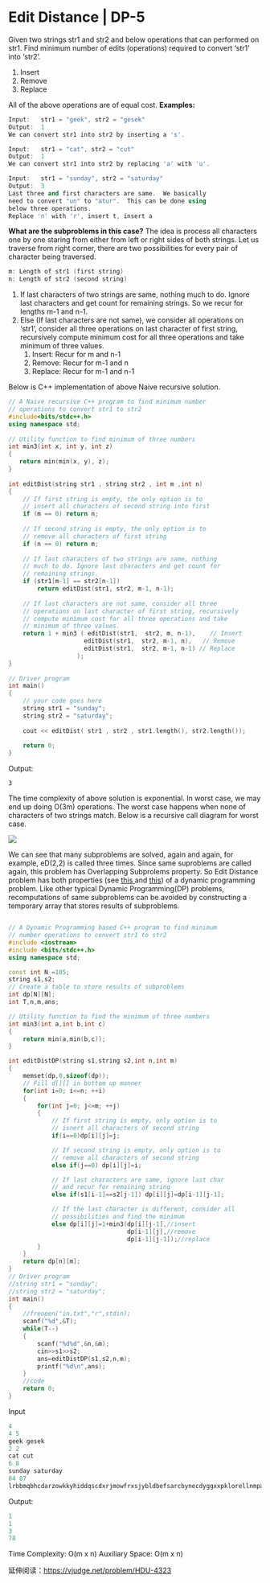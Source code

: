 # Edit Distance | DP-5

Given two strings str1 and str2 and below operations that can performed on str1. Find minimum number of edits (operations) required to convert ‘str1’ into ‘str2’.

1. Insert
2. Remove
3. Replace

All of the above operations are of equal cost.
**Examples:**

```c++
Input:   str1 = "geek", str2 = "gesek"
Output:  1
We can convert str1 into str2 by inserting a 's'.

Input:   str1 = "cat", str2 = "cut"
Output:  1
We can convert str1 into str2 by replacing 'a' with 'u'.

Input:   str1 = "sunday", str2 = "saturday"
Output:  3
Last three and first characters are same.  We basically
need to convert "un" to "atur".  This can be done using
below three operations. 
Replace 'n' with 'r', insert t, insert a
```



**What are the subproblems in this case?**
The idea is process all characters one by one staring from either from left or right sides of both strings.
Let us traverse from right corner, there are two possibilities for every pair of character being traversed.

```c++
m: Length of str1 (first string)
n: Length of str2 (second string)
```

1. If last characters of two strings are same, nothing much to do. Ignore last characters and get count for remaining strings. So we recur for lengths m-1 and n-1.
2. Else (If last characters are not same), we consider all operations on ‘str1’, consider all three operations on last character of first string, recursively compute minimum cost for all three operations and take minimum of three values.
   1. Insert: Recur for m and n-1
   2. Remove: Recur for m-1 and n
   3. Replace: Recur for m-1 and n-1

Below is C++ implementation of above Naive recursive solution.

```c++
// A Naive recursive C++ program to find minimum number
// operations to convert str1 to str2
#include<bits/stdc++.h>
using namespace std;
 
// Utility function to find minimum of three numbers
int min3(int x, int y, int z)
{
   return min(min(x, y), z);
}
 
int editDist(string str1 , string str2 , int m ,int n)
{
    // If first string is empty, the only option is to
    // insert all characters of second string into first
    if (m == 0) return n;
 
    // If second string is empty, the only option is to
    // remove all characters of first string
    if (n == 0) return m;
 
    // If last characters of two strings are same, nothing
    // much to do. Ignore last characters and get count for
    // remaining strings.
    if (str1[m-1] == str2[n-1])
        return editDist(str1, str2, m-1, n-1);
 
    // If last characters are not same, consider all three
    // operations on last character of first string, recursively
    // compute minimum cost for all three operations and take
    // minimum of three values.
    return 1 + min3 ( editDist(str1,  str2, m, n-1),    // Insert
                     editDist(str1,  str2, m-1, n),   // Remove
                     editDist(str1,  str2, m-1, n-1) // Replace
                   );
}
 
// Driver program
int main()
{
    // your code goes here
    string str1 = "sunday";
    string str2 = "saturday";
 
    cout << editDist( str1 , str2 , str1.length(), str2.length());
 
    return 0;
}
```



Output:

```
3
```

The time complexity of above solution is exponential. In worst case, we may end up doing O(3m) operations. The worst case happens when none of characters of two strings match. Below is a recursive call diagram for worst case.

![](D:\ACM-CODE\ACM博客\Top20DP\EditDistance-1024x618.png)

We can see that many subproblems are solved, again and again, for example, eD(2,2) is called three times. Since same suproblems are called again, this problem has Overlapping Subprolems property. So Edit Distance problem has both properties (see [this ](https://www.geeksforgeeks.org/archives/12635)and [this](https://www.geeksforgeeks.org/archives/12819)) of a dynamic programming problem. Like other typical Dynamic Programming(DP) problems, recomputations of same subproblems can be avoided by constructing a temporary array that stores results of subproblems.

```c++

// A Dynamic Programming based C++ program to find minimum
// number operations to convert str1 to str2
#include <iostream>
#include <bits/stdc++.h>
using namespace std;

const int N =105;
string s1,s2;
// Create a table to store results of subproblems
int dp[N][N];
int T,n,m,ans;

// Utility function to find the minimum of three numbers
int min3(int a,int b,int c)
{
    return min(a,min(b,c));
}

int editDistDP(string s1,string s2,int n,int m)
{
    memset(dp,0,sizeof(dp));
    // Fill d[][] in bottom up manner
    for(int i=0; i<=n; ++i)
    {
        for(int j=0; j<=m; ++j)
        {
            // If first string is empty, only option is to
            // isnert all characters of second string
            if(i==0)dp[i][j]=j;

            // If second string is empty, only option is to
            // remove all characters of second string
            else if(j==0) dp[i][j]=i;

            // If last characters are same, ignore last char
            // and recur for remaining string
            else if(s1[i-1]==s2[j-1]) dp[i][j]=dp[i-1][j-1];

            // If the last character is different, consider all
            // possibilities and find the minimum
            else dp[i][j]=1+min3(dp[i][j-1],//insert
                                 dp[i-1][j],//remove
                                 dp[i-1][j-1]);//replace
        }
    }
    return dp[n][m];
}
// Driver program
//string str1 = "sunday";
//string str2 = "saturday";
int main()
{
    //freopen("in.txt","r",stdin);
    scanf("%d",&T);
    while(T--)
    {
        scanf("%d%d",&n,&m);
        cin>>s1>>s2;
        ans=editDistDP(s1,s2,n,m);
        printf("%d\n",ans);
    }
    //code
    return 0;
}
```

Input

```c++
4
4 5
geek gesek
2 2
cat cut
6 8
sunday saturday
84 87
lrbbmqbhcdarzowkkyhiddqscdxrjmowfrxsjybldbefsarcbynecdyggxxpklorellnmpapqfwkhopkmcoq hnwnkuewhsqmgbbuqcljjivswmdkqtbxixmvtrrbljptnsnfwzqfjmafadrrwsofsbcnuvqhffbsaqxwpqcaceh
```

Output:

```c++
1
1
3
78
```

Time Complexity: O(m x n)
Auxiliary Space: O(m x n)

延伸阅读：https://vjudge.net/problem/HDU-4323